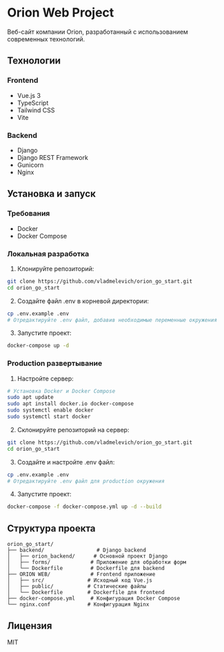 # Orion Web Project

Веб-сайт компании Orion, разработанный с использованием современных технологий.

## Технологии

### Frontend
- Vue.js 3
- TypeScript
- Tailwind CSS
- Vite

### Backend
- Django
- Django REST Framework
- Gunicorn
- Nginx

## Установка и запуск

### Требования
- Docker
- Docker Compose

### Локальная разработка

1. Клонируйте репозиторий:
```bash
git clone https://github.com/vladmelevich/orion_go_start.git
cd orion_go_start
```

2. Создайте файл .env в корневой директории:
```bash
cp .env.example .env
# Отредактируйте .env файл, добавив необходимые переменные окружения
```

3. Запустите проект:
```bash
docker-compose up -d
```

### Production развертывание

1. Настройте сервер:
```bash
# Установка Docker и Docker Compose
sudo apt update
sudo apt install docker.io docker-compose
sudo systemctl enable docker
sudo systemctl start docker
```

2. Склонируйте репозиторий на сервер:
```bash
git clone https://github.com/vladmelevich/orion_go_start.git
cd orion_go_start
```

3. Создайте и настройте .env файл:
```bash
cp .env.example .env
# Отредактируйте .env файл для production окружения
```

4. Запустите проект:
```bash
docker-compose -f docker-compose.yml up -d --build
```

## Структура проекта

```
orion_go_start/
├── backend/                 # Django backend
│   ├── orion_backend/      # Основной проект Django
│   ├── forms/             # Приложение для обработки форм
│   └── Dockerfile         # Dockerfile для backend
├── ORION WEB/             # Frontend приложение
│   ├── src/              # Исходный код Vue.js
│   ├── public/           # Статические файлы
│   └── Dockerfile        # Dockerfile для frontend
├── docker-compose.yml     # Конфигурация Docker Compose
└── nginx.conf            # Конфигурация Nginx
```

## Лицензия

MIT 